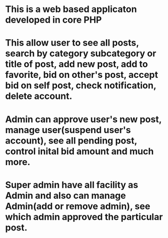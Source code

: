 # This is a web based applicaton developed in core PHP
# This allow user to see all posts, search by category subcategory or title of post, add new post, add to favorite, bid on other's post, accept bid on self post, check notification, delete account.
# Admin can approve user's new post, manage user(suspend user's account), see all pending post, control inital bid amount and much more.
# Super admin have all facility as Admin and also can manage Admin(add or remove admin), see which admin approved the particular post.
